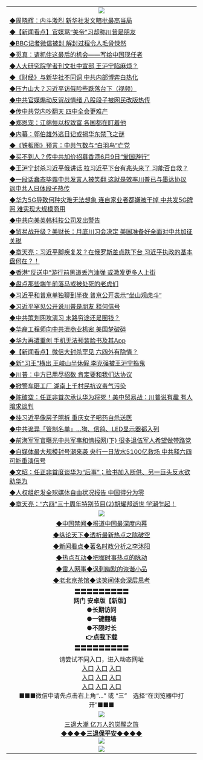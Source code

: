 <table>
  <tr>
    <td align=center><img src="https://github.com/gyhhx/image-upload/blob/master/3.jpg" /></td>
  </tr>
  <tr>
<td align=left>
<a href="http://cusbnbdtzcctk.global.ssl.fastly.net/oo.aspx?name=c1042524&key=byrubgbzsydi&from=gy">◆周晓辉：内斗激烈 新华社发文暗批最高当局</a><br/>
</td>
   </tr>
<tr>
<td align=left>
<a href="https://cusbnbdtzcctk.global.ssl.fastly.net/oo.aspx?name=c1042539&key=byrubgbzsydi&from=gy">◆【新闻看点】官媒骂“美帝”习却称川普是朋友</a><br/></td>
  </tr>
  <tr>
<td align=left>
<a href="https://cusbnbdtzcctk.global.ssl.fastly.net/oo.aspx?name=c1042540&key=byrubgbzsydi&from=gy">◆BBC记者微信被封 解封过程令人毛骨悚然</a><br/></td>
 </tr>
  <tr>
<td align=left>
<a href="http://cusbnbdtzcctk.global.ssl.fastly.net/oo.aspx?name=c1042442&key=byrubgbzsydi&from=gy">◆觅真：请抓住这最后的机会——写给中国现任者</a><br/></td>
 </tr>
   <tr>
<td align=left>
<a href="http://cusbnbdtzcctk.global.ssl.fastly.net/oo.aspx?name=c1042523&key=byrubgbzsydi&from=gy">◆人大研究院学者刊文批中宣部 王沪宁陷麻烦？</a><br/></td>
   </tr> 
  <tr>
<td align=left>
<a href="http://cusbnbdtzcctk.global.ssl.fastly.net/oo.aspx?name=c1042541&key=byrubgbzsydi&from=gy">◆《财经》与新华社不同调 中共内部博弈白热化</a><br/></td>
  </tr> 
 <tr>
<td align=left>
<a href="http://cusbnbdtzcctk.global.ssl.fastly.net/oo.aspx?name=c1042450&key=byrubgbzsydi&from=gy">◆压力山大？习近平访俄险些跌落台下（视频）</a><br/>
</td>
   </tr>
 <tr>
<td align=left>
<a href="http://cusbnbdtzcctk.global.ssl.fastly.net/oo.aspx?name=c1042315&key=byrubgbzsydi&from=gy">◆中共官媒煽动反贸战情绪 八股段子被网民改版热传</a><br/></td>
  </tr>
  <tr>
<td align=left>
<a href="http://cusbnbdtzcctk.global.ssl.fastly.net/oo.aspx?name=https://www.ntdtv.com/gb/2019/06/08/a102596374.html&key=byrubgbzsydi&from=gy">◆传中共党内吵翻天 四中全会更难产</a><br/></td>
 </tr>
   <tr>
<td align=left>
<a href="http://cusbnbdtzcctk.global.ssl.fastly.net/oo.aspx?name=c1042536&key=byrubgbzsydi&from=gy">◆郑恩宠：江绵恒以权致富 各国都在盯着他</a><br/>
</td>
   </tr>
 <tr>
<td align=left>
<a href="http://cusbnbdtzcctk.global.ssl.fastly.net/oo.aspx?name=c1042431&key=byrubgbzsydi&from=gy">◆内幕：郭伯雄外逃日记或揭华东禁飞之谜</a><br/></td>
  </tr>
  <tr>
<td align=left>
<a href="http://cusbnbdtzcctk.global.ssl.fastly.net/oo.aspx?name=https://www.ntdtv.com/gb/2019/06/08/a102596325.html&key=byrubgbzsydi&from=gy">◆《铁板图》预言：中共气数与“白羽鸟”亡党</a><br/></td>
 </tr>
  <tr>
<td align=left>
<a href="http://cusbnbdtzcctk.global.ssl.fastly.net/oo.aspx?name=https://www.ntdtv.com/gb/2019/06/08/a102596598.html&key=byrubgbzsydi&from=gy">◆买不到人？传中共加价招募香港6月9日“爱国游行”</a><br/></td>
 </tr>
   <tr>
<td align=left>
<a href="http://cusbnbdtzcctk.global.ssl.fastly.net/oo.aspx?name=c1042479&key=byrubgbzsydi&from=gy">◆王沪宁封杀习近平俄讲话 拉习近平下台有兆头来了 习能否自救？</a><br/></td>
   </tr> 
  <tr>
<td align=left>
<a href="http://cusbnbdtzcctk.global.ssl.fastly.net/oo.aspx?name=c1042492&key=byrubgbzsydi&from=gy">◆一段话蠢态毕露中共发言人被笑翻 这就是效率川普已与墨达协议 讽中共人日体段子热传</a><br/></td>
  </tr> 
 <tr>
<td align=left>
<a href="http://cusbnbdtzcctk.global.ssl.fastly.net/oo.aspx?name=c1042491&key=byrubgbzsydi&from=gy">◆华为5G导致何种灾难无法想象 连自家业者都嫌被干掉 中共发5G牌照 难实现大规模商用</a><br/>
</td>
   </tr>
 <tr>
<td align=left>
<a href="http://cusbnbdtzcctk.global.ssl.fastly.net/oo.aspx?name=c1042530&key=byrubgbzsydi&from=gy">◆中共向美英韩科技公司发出警告</a><br/>
</td>
   </tr>
 <tr>
<td align=left>
<a href="http://cusbnbdtzcctk.global.ssl.fastly.net/oo.aspx?name=c1042501&key=byrubgbzsydi&from=gy">◆贸易战升级？美财长：月底川习会决定 美国准备好全面对中共加征关税</a><br/></td>
  </tr>
  <tr>
<td align=left>
<a href="http://cusbnbdtzcctk.global.ssl.fastly.net/oo.aspx?name=c1042552&key=byrubgbzsydi&from=gy">◆章天亮：习近平脚疾复发？在俄罗斯差点跌下台 习近平执政的基本盘何在？！</a><br/></td>
 </tr>
   <tr>
<td align=left>
<a href="http://cusbnbdtzcctk.global.ssl.fastly.net/oo.aspx?name=c1042551&key=byrubgbzsydi&from=gy">◆香港“反送中”游行前黑道丢汽油弹 或激发更多人上街</a><br/>
</td>
   </tr>
 <tr>
<td align=left>
<a href="http://cusbnbdtzcctk.global.ssl.fastly.net/oo.aspx?name=c1042505&key=byrubgbzsydi&from=gy">◆盘点那些端午前落马或被处死的老虎们</a><br/>
</td>
   </tr>
<tr>
<td align=left>
<a href="https://cusbnbdtzcctk.global.ssl.fastly.net/oo.aspx?name=c1042545&key=byrubgbzsydi&from=gy">◆习近平和普京单独聊到半夜 普京公开表示“坐山观虎斗”</a><br/>
</td>       
</tr> 
  <tr>
<td align=left>
<a href="http://cusbnbdtzcctk.global.ssl.fastly.net/oo.aspx?name=c1042305&key=byrubgbzsydi&from=gy">◆习近平罕见公开说川普是朋友 释何信号</a><br/>
</td>
   </tr>
<tr>
<td align=left>
<a href="https://cusbnbdtzcctk.global.ssl.fastly.net/oo.aspx?name=http://www.epochtimes.com/gb/19/6/7/n11307838.htm&key=byrubgbzsydi&from=gy">◆中共策划网攻演习 末路穷途还是圈钱？</a><br/></td>
  </tr>
  <tr>
<td align=left>
<a href="https://cusbnbdtzcctk.global.ssl.fastly.net/oo.aspx?name=c1042327&key=byrubgbzsydi&from=gy">◆华裔工程师向中共泄商业机密 美国梦破碎</a><br/></td>
 </tr>
  <tr>
<td align=left>
<a href="http://cusbnbdtzcctk.global.ssl.fastly.net/oo.aspx?name=c1042289&key=byrubgbzsydi&from=gy">◆华为再遭重创 手机无法预装脸书及其App</a><br/></td>
 </tr>
   <tr>
<td align=left>
<a href="http://cusbnbdtzcctk.global.ssl.fastly.net/oo.aspx?name=c1042329&key=byrubgbzsydi&from=gy">◆【新闻看点】微信大封杀罕见 六四外有隐情？</a><br/></td>
   </tr> 
  <tr>
<td align=left>
<a href="http://cusbnbdtzcctk.global.ssl.fastly.net/oo.aspx?name=http://www.soundofhope.org/gb/2019/06/07/n2944066.html&key=byrubgbzsydi&from=gy">◆新“习王”横出 王岐山半休假 李克强被王沪宁捣鬼</a><br/></td>
  </tr> 
 <tr>
<td align=left>
<a href="http://cusbnbdtzcctk.global.ssl.fastly.net/oo.aspx?name=c1042272&key=byrubgbzsydi&from=gy">◆川普：中方已用尽招数 肯定要和我们达协议</a><br/>
</td>
   </tr>
 <tr>
<td align=left>
<a href="http://cusbnbdtzcctk.global.ssl.fastly.net/oo.aspx?name=c1042314&key=byrubgbzsydi&from=gy">◆掀警车砸工厂 湖南上千村民抗议毒气污染</a><br/></td>
  </tr>
  <tr>
<td align=left>
<a href="http://cusbnbdtzcctk.global.ssl.fastly.net/oo.aspx?name=c1042377&key=byrubgbzsydi&from=gy">◆陈破空：任正非首次承认华为将死！美中贸易战：川普说有趣 有人暗求谈判</a><br/></td>
 </tr>
   <tr>
<td align=left>
<a href="http://cusbnbdtzcctk.global.ssl.fastly.net/oo.aspx?name=c1042277&key=byrubgbzsydi&from=gy">◆挂习近平像房子照拆 重庆女子喝药自杀送医</a><br/>
</td>
   </tr>
 <tr>
<td align=left>
<a href="http://cusbnbdtzcctk.global.ssl.fastly.net/oo.aspx?name=c1042282&key=byrubgbzsydi&from=gy">◆中共诡异「管制名单」…狗、信鸽、LED显示器都入列</a><br/></td>
  </tr>
  <tr>
<td align=left>
<a href="http://cusbnbdtzcctk.global.ssl.fastly.net/oo.aspx?name=c1042308&key=byrubgbzsydi&from=gy">◆前海军军官曝光中共军事和情报网(下) 很多退伍军人希望做带路党</a><br/></td>
 </tr>
  <tr>
<td align=left>
<a href="http://cusbnbdtzcctk.global.ssl.fastly.net/oo.aspx?name=c1042263&key=byrubgbzsydi&from=gy">◆自媒体最大规模封号潮来袭 央行一日放水5100亿救场 中共释六四可能重演信号</a><br/></td>
 </tr>
   <tr>
<td align=left>
<a href="http://cusbnbdtzcctk.global.ssl.fastly.net/oo.aspx?name=c1042345&key=byrubgbzsydi&from=gy">◆文昭：任正非首度谈华为“后事”；脸书加入断供、另一巨头反水欲助华为</a><br/></td>
   </tr> 
  <tr>
<td align=left>
<a href="http://cusbnbdtzcctk.global.ssl.fastly.net/oo.aspx?name=c1042174&key=byrubgbzsydi&from=gy">◆人权组织发全球媒体自由状况报告 中国得分为零</a><br/></td>
  </tr> 
 <tr>
<td align=left>
<a href="http://cusbnbdtzcctk.global.ssl.fastly.net/oo.aspx?name=c1042312&key=byrubgbzsydi&from=gy">◆章天亮：“六四”三十周年特别节目(2)胡耀邦逝世 学潮乍起！</a><br/>
</td>
   </tr>
  <tr>
    <td align=center><img src="https://github.com/gyhhx/image-upload/blob/master/2.jpg" /></td>
  </tr>
  <tr>
  <td align=center>
<a href="http://ctbtfdoocixoa.global.ssl.fastly.net/oo.aspx?name=c816860&key=ofejcfaxcltk&from=gy&tag=99733110">◆中国禁闻◆报道中国最深度内幕</a><br/>
   </tr>
  <tr>
     <td align=center>
<a href="http://ctbtfdoocixoa.global.ssl.fastly.net/oo.aspx?name=c816855&key=ofejcfaxcltk&from=gy&tag=997110">◆纵论天下◆透析最新热点之陈破空</a><br/>
   </tr>
   <tr>
      <td align=center>
<a href="http://ctbtfdoocixoa.global.ssl.fastly.net/oo.aspx?name=c838308&key=ofejcfaxcltk&from=gy&tag=9973110">◆新闻看点◆著名时政分析之李沐阳</a><br/>
   </tr>
   <tr>
     <td align=center>
<a href="http://ctbtfdoocixoa.global.ssl.fastly.net/oo.aspx?name=c816852&key=ofejcfaxcltk&from=gy&tag=9733110">◆热点互动◆把握时事热点的脉动</a><br/>
   </tr>
   <tr>
      <td align=center>
<a href="http://ctbtfdoocixoa.global.ssl.fastly.net/oo.aspx?name=c816694&key=ofejcfaxcltk&from=gy&tag=93310">◆雷人网事◆讽刺幽默的诙谐小品</a><br/>
   </tr>
   <tr>
    <td align=center>
<a href="http://ctbtfdoocixoa.global.ssl.fastly.net/oo.aspx?name=c816650&key=ofejcfaxcltk&from=gy&tag=9973110">◆老北京茶馆◆谈笑间体会深层思考</a><br/>
   </tr>
   <tr>
    <td align=center>
 <b>〓〓〓〓〓〓〓〓〓<br/>网门 安卓版【新版】<br/> ●长期访问<br/> ●一键翻墙<br/>  ●不限时长<br/> 
 <a href="https://share.weiyun.com/5rFsJi9">👉<b>点我下载</a><br/>〓〓〓〓〓〓〓〓〓<br/>
    </td>
    </tr>
   <tr>
    <td align=center>请尝试不同入口，进入动态网址<br/>
      <a href="https://s3.us-east-2.amazonaws.com/ogateo/show.htm">入口</a>
      <a href="https://s3.ca-central-1.amazonaws.com/ogatec/show.htm">入口</a>
      <a href="https://s3.ap-southeast-2.amazonaws.com/ogatey/show.htm">入口</a><br/>
      <a href="https://s3.ap-northeast-2.amazonaws.com/ogates/show.htm">入口</a>
      <a href="https://s3.eu-central-1.amazonaws.com/ogatef/show.htm">入口</a>
      <a href="https://s3.ap-south-1.amazonaws.com/ogatem/show.htm">入口</a><br/>
      <a href="https://s3-us-west-1.amazonaws.com/ogaten/show.htm">入口</a>
      <a href="https://s3.eu-west-2.amazonaws.com/ogatel/show.htm">入口</a>
      <a href="https://s3.ap-northeast-1.amazonaws.com/ogatet/show.htm">入口</a><br/>
      ■■■微信中请先点击右上角“...” 或 “三”　选择“在浏览器中打开”■■■<b><br/>
    </td>
  </tr>
  <tr>
    <td align=center><img src="https://github.com/gyhhx/image-upload/blob/master/3.jpg" /> </td>
</tr>
  <tr>  
  <td align=center>
  <a href="http://ctbtfdoocixoa.global.ssl.fastly.net/oo.aspx?name=c894205&key=ofejcfaxcltk&from=gy&tag=9973110">三退大潮 亿万人的觉醒之旅</a><br/>
      <a href="http://ctbtfdoocixoa.global.ssl.fastly.net/oo.aspx?name=ogQuit.aspx&key=ofejcfaxcltk&from=gy"><b>◆◆◆◆三退保平安◆◆◆◆<br/></a>
      <img src="https://github.com/gyhhx/image-upload/blob/master/3t.jpg" /><br/>
      </td>
  </tr>
   <tr>
    <td align=center><img src="https://raw.githubusercontent.com/oGate2/Up/master/oGate_640.jpg"/></td>
  </tr>
</table>


